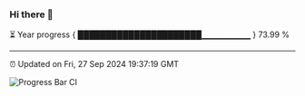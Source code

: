 ### Hi there 👋

⏳ Year progress { ██████████████████████▁▁▁▁▁▁▁▁ } 73.99 %

---

⏰ Updated on Fri, 27 Sep 2024 19:37:19 GMT

![Progress Bar CI](https://github.com/IshwaranRudhara/GIT-ACTION/workflows/Progress%20Bar%20CI/badge.svg)
